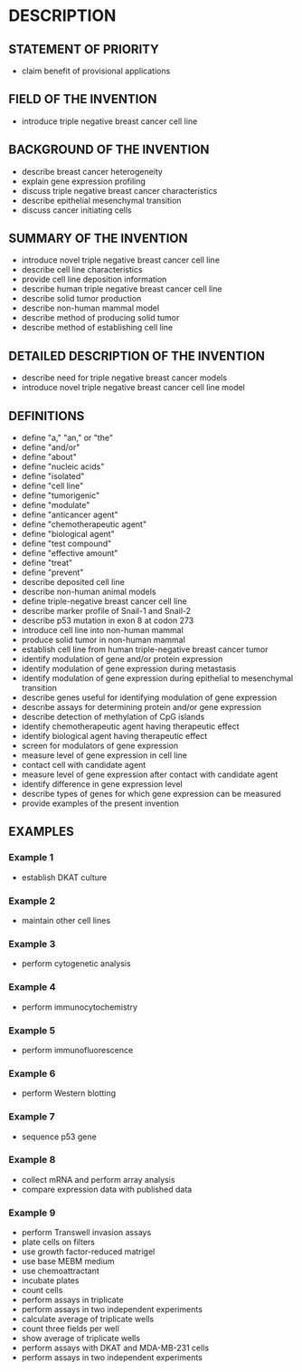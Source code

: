 # DESCRIPTION

## STATEMENT OF PRIORITY

- claim benefit of provisional applications

## FIELD OF THE INVENTION

- introduce triple negative breast cancer cell line

## BACKGROUND OF THE INVENTION

- describe breast cancer heterogeneity
- explain gene expression profiling
- discuss triple negative breast cancer characteristics
- describe epithelial mesenchymal transition
- discuss cancer initiating cells

## SUMMARY OF THE INVENTION

- introduce novel triple negative breast cancer cell line
- describe cell line characteristics
- provide cell line deposition information
- describe human triple negative breast cancer cell line
- describe solid tumor production
- describe non-human mammal model
- describe method of producing solid tumor
- describe method of establishing cell line

## DETAILED DESCRIPTION OF THE INVENTION

- describe need for triple negative breast cancer models
- introduce novel triple negative breast cancer cell line model

## DEFINITIONS

- define "a," "an," or "the"
- define "and/or"
- define "about"
- define "nucleic acids"
- define "isolated"
- define "cell line"
- define "tumorigenic"
- define "modulate"
- define "anticancer agent"
- define "chemotherapeutic agent"
- define "biological agent"
- define "test compound"
- define "effective amount"
- define "treat"
- define "prevent"
- describe deposited cell line
- describe non-human animal models
- define triple-negative breast cancer cell line
- describe marker profile of Snail-1 and Snail-2
- describe p53 mutation in exon 8 at codon 273
- introduce cell line into non-human mammal
- produce solid tumor in non-human mammal
- establish cell line from human triple-negative breast cancer tumor
- identify modulation of gene and/or protein expression
- identify modulation of gene expression during metastasis
- identify modulation of gene expression during epithelial to mesenchymal transition
- describe genes useful for identifying modulation of gene expression
- describe assays for determining protein and/or gene expression
- describe detection of methylation of CpG islands
- identify chemotherapeutic agent having therapeutic effect
- identify biological agent having therapeutic effect
- screen for modulators of gene expression
- measure level of gene expression in cell line
- contact cell with candidate agent
- measure level of gene expression after contact with candidate agent
- identify difference in gene expression level
- describe types of genes for which gene expression can be measured
- provide examples of the present invention

## EXAMPLES

### Example 1

- establish DKAT culture

### Example 2

- maintain other cell lines

### Example 3

- perform cytogenetic analysis

### Example 4

- perform immunocytochemistry

### Example 5

- perform immunofluorescence

### Example 6

- perform Western blotting

### Example 7

- sequence p53 gene

### Example 8

- collect mRNA and perform array analysis
- compare expression data with published data

### Example 9

- perform Transwell invasion assays
- plate cells on filters
- use growth factor-reduced matrigel
- use base MEBM medium
- use chemoattractant
- incubate plates
- count cells
- perform assays in triplicate
- perform assays in two independent experiments
- calculate average of triplicate wells
- count three fields per well
- show average of triplicate wells
- perform assays with DKAT and MDA-MB-231 cells
- perform assays in two independent experiments

